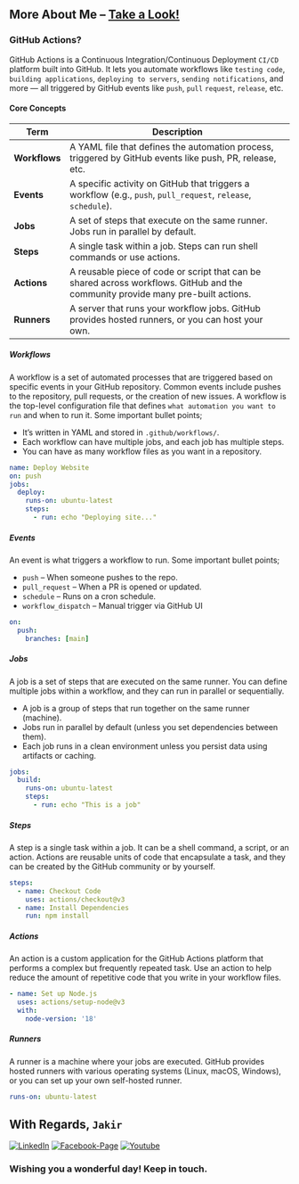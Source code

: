 ## More About Me – [Take a Look!](http://www.mjakaria.me) 

### GitHub Actions?
GitHub Actions is a Continuous Integration/Continuous Deployment `CI/CD` platform built into GitHub. It lets you automate workflows like `testing code`, `building applications`, `deploying to servers`, `sending notifications`, and more — all triggered by GitHub events like `push`, `pull` `request`, `release`, etc.

#### Core Concepts

| Term         | Description                                                                                                                      |
| ------------ | -------------------------------------------------------------------------------------------------------------------------------- |
| **Workflows** | A YAML file that defines the automation process, triggered by GitHub events like push, PR, release, etc.                         |
| **Events**    | A specific activity on GitHub that triggers a workflow (e.g., `push`, `pull_request`, `release`, `schedule`).                    |
| **Jobs**      | A set of steps that execute on the same runner. Jobs run in parallel by default.                                                 |
| **Steps**     | A single task within a job. Steps can run shell commands or use actions.                                                         |
| **Actions**   | A reusable piece of code or script that can be shared across workflows. GitHub and the community provide many pre-built actions. |
| **Runners**   | A server that runs your workflow jobs. GitHub provides hosted runners, or you can host your own.                                 |

##### Workflows
A workflow is a set of automated processes that are triggered based on specific events in your GitHub repository. Common events include pushes to the repository, pull requests, or the creation of new issues. A workflow is the top-level configuration file that defines `what automation you want to run` and when to run it. Some important bullet points;
- It’s written in YAML and stored in `.github/workflows/`.
- Each workflow can have multiple jobs, and each job has multiple steps.
- You can have as many workflow files as you want in a repository.
```yaml
name: Deploy Website
on: push
jobs:
  deploy:
    runs-on: ubuntu-latest
    steps:
      - run: echo "Deploying site..."
```
##### Events
An event is what triggers a workflow to run. Some important bullet points;
- `push` – When someone pushes to the repo.
- `pull_request` – When a PR is opened or updated.
- `schedule` – Runs on a cron schedule.
- `workflow_dispatch` – Manual trigger via GitHub UI
```yaml
on:
  push:
    branches: [main]
```
##### Jobs
A job is a set of steps that are executed on the same runner. You can define multiple jobs within a workflow, and they can run in parallel or sequentially.
- A job is a group of steps that run together on the same runner (machine).
- Jobs run in parallel by default (unless you set dependencies between them).
- Each job runs in a clean environment unless you persist data using artifacts or caching.
```yaml
jobs:
  build:
    runs-on: ubuntu-latest
    steps:
      - run: echo "This is a job"
```
##### Steps
A step is a single task within a job. It can be a shell command, a script, or an action. Actions are reusable units of code that encapsulate a task, and they can be created by the GitHub community or by yourself.
```yaml
steps:
  - name: Checkout Code
    uses: actions/checkout@v3
  - name: Install Dependencies
    run: npm install
```
##### Actions
An action is a custom application for the GitHub Actions platform that performs a complex but frequently repeated task. Use an action to help reduce the amount of repetitive code that you write in your workflow files.
```yaml
- name: Set up Node.js
  uses: actions/setup-node@v3
  with:
    node-version: '18'
```
##### Runners
A runner is a machine where your jobs are executed. GitHub provides hosted runners with various operating systems (Linux, macOS, Windows), or you can set up your own self-hosted runner.
```yaml
runs-on: ubuntu-latest
```

## With Regards, `Jakir`

[![LinkedIn][linkedin-shield-jakir]][linkedin-url-jakir]
[![Facebook-Page][facebook-shield-jakir]][facebook-url-jakir]
[![Youtube][youtube-shield-jakir]][youtube-url-jakir]

### Wishing you a wonderful day! Keep in touch.

<!-- Personal profile -->

[linkedin-shield-jakir]: https://img.shields.io/badge/linkedin-%230077B5.svg?style=for-the-badge&logo=linkedin&logoColor=white
[linkedin-url-jakir]: https://www.linkedin.com/in/jakir-ruet/
[facebook-shield-jakir]: https://img.shields.io/badge/Facebook-%231877F2.svg?style=for-the-badge&logo=Facebook&logoColor=white
[facebook-url-jakir]: https://www.facebook.com/jakir.ruet/
[youtube-shield-jakir]: https://img.shields.io/badge/YouTube-%23FF0000.svg?style=for-the-badge&logo=YouTube&logoColor=white
[youtube-url-jakir]: https://www.youtube.com/@mjakaria-ruet/featured
